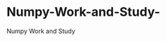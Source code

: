    # Numpy-Work-and-Study-
Numpy Work and Study 
                
                
                                  
                                                 
                                                                                                                                 
                   
                                   
                        
         
 
     
          
                
   
           
   
    
      
  
